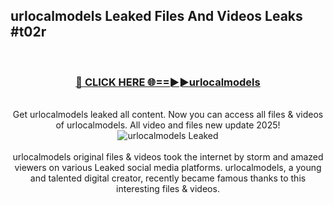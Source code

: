 ## urlocalmodels Leaked Files And Videos Leaks #t02r
<br>
<div align="center">
<h3><a href="https://watchclip.my.id/urlocalmodels" rel="nofollow">🔴 CLICK HERE 🌐==►►urlocalmodels</a></h3>
<br>
Get urlocalmodels leaked all content. Now you can access all files & videos of urlocalmodels. All video and files new update 2025!
<br>
<a href="https://watchclip.my.id/urlocalmodels" rel="nofollow" data-target="animated-image.originalLink"><img src="https://i.ibb.co.com/WyWwxjT/player-gif2.gif" alt="urlocalmodels Leaked" style="max-width: 100%; display: inline-block;" data-target="animated-image.originalImage"></a>
<br><br>
urlocalmodels original files & videos took the internet by storm and amazed viewers on various Leaked social media platforms. urlocalmodels, a young and talented digital creator, recently became famous thanks to this interesting files & videos.
</div>
<br>
